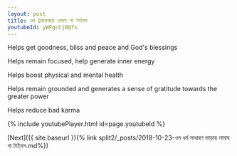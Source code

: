 ```yaml
---
layout: post
title: ওম ট্রায়াকষায়া নামায গা টাইমস
youtubeId: yWFgcCjBQfs
---
```

 
 
Helps get goodness, bliss and peace and God's blessings
 
Helps remain focused, help generate inner energy 
 
Helps boost physical and mental health 
 
Helps remain grounded and generates a sense of gratitude towards the greater power 
 
Helps reduce bad karma
 
 
 
 


{% include youtubePlayer.html id=page.youtubeId %}
 
[Next]({{ site.baseurl }}{% link  split2/_posts/2018-10-23-ওম ধৰ্ম সাধারণ ভাড়ায় নামায গা টাইমস.md%})
 
